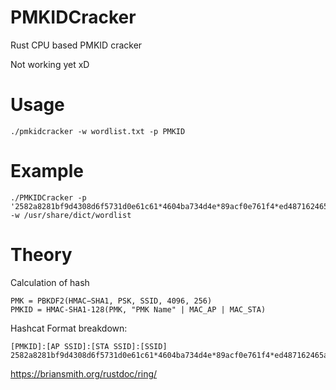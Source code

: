 # PMKIDCracker
Rust CPU based PMKID cracker

Not working yet xD

# Usage

```
./pmkidcracker -w wordlist.txt -p PMKID
```

# Example

```
./PMKIDCracker -p '2582a8281bf9d4308d6f5731d0e61c61*4604ba734d4e*89acf0e761f4*ed487162465a774bfba60eb603a39f3a' -w /usr/share/dict/wordlist
```

# Theory

Calculation of hash

```
PMK = PBKDF2(HMAC−SHA1, PSK, SSID, 4096, 256)
PMKID = HMAC-SHA1-128(PMK, "PMK Name" | MAC_AP | MAC_STA)
```

Hashcat Format breakdown:

```
[PMKID]:[AP SSID]:[STA SSID]:[SSID]
2582a8281bf9d4308d6f5731d0e61c61*4604ba734d4e*89acf0e761f4*ed487162465a774bfba60eb603a39f3a
```


https://briansmith.org/rustdoc/ring/
